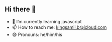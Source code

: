 ## Hi there 👋

- 🌱 I’m currently learning javascript
- 📫 How to reach me: kingsamii.b@icloud.com
- 😄 Pronouns: he/him/his
